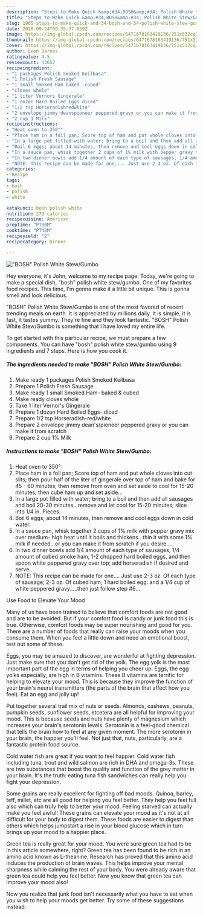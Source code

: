 ```yaml
---
description: "Steps to Make Quick &amp;#34;BOSH&amp;#34; Polish White Stew/Gumbo"
title: "Steps to Make Quick &amp;#34;BOSH&amp;#34; Polish White Stew/Gumbo"
slug: 1965-steps-to-make-quick-and-34-bosh-and-34-polish-white-stew-gumbo
date: 2020-09-24T00:35:37.039Z
image: https://img-global.cpcdn.com/recipes/6471678163419136/751x532cq70/bosh-polish-white-stewgumbo-recipe-main-photo.jpg
thumbnail: https://img-global.cpcdn.com/recipes/6471678163419136/751x532cq70/bosh-polish-white-stewgumbo-recipe-main-photo.jpg
cover: https://img-global.cpcdn.com/recipes/6471678163419136/751x532cq70/bosh-polish-white-stewgumbo-recipe-main-photo.jpg
author: Leon Barnes
ratingvalue: 4.5
reviewcount: 43657
recipeingredient:
- "1 packages Polish Smoked Keilbasa"
- "1 Polish Fresh Sausage"
- "1 small Smoked Ham baked  cubed"
- "cloves whole"
- "1 liter Vernors Gingerale"
- "1 dozen Hard Boiled Eggs diced"
- "1/2 tsp Horseradishredwhite"
- "2 envelope jimmy deanspioneer peppered gravy or you can make it from scratch"
- "2 cup 1 Milk"
recipeinstructions:
- "Heat oven to 350°"
- "Place ham in a foil pan; Score top of ham and put whole cloves into cut slits; then pour half of the liter of gingerale over top of ham and bake for 45 - 60 minutes; then remove from oven and set aside to cool for 15-20 minutes; then cube ham up and set aside..."
- "In a large pot filled with water; bring to a boil and then add all sausages and boil 20-30 minutes.. remove and let cool for 15-20 minutes; slice into 1/4 in. Pieces."
- "Boil 6 eggs; about 14 minutes, then remove and cool eggs down in cold water."
- "In a sauce pan, whisk together 2 cups of 1% milk with pepper gravy mix over medium- high heat until It boils and thickens.. thin it with some 1% milk if needed...or you can make it from scratch if you desire....."
- "In two dinner bowls add 1/4 amount of each type of sausages, 1/4 amount of cubed smoke ham, 1-2 chopped hard boiled eggs, and then spoon white peppered gravy over top; add horseradish if desired and serve.."
- "NOTE: This recipe can be made for one.... Just use 2-3 oz. Of each type of sausage; 2-3 oz. Of cubed ham; 1 hard boiled egg: and a 1/4 cup of white peppered gravy.....then just follow step #6..."
categories:
- Recipe
tags:
- bosh
- polish
- white

katakunci: bosh polish white 
nutrition: 279 calories
recipecuisine: American
preptime: "PT30M"
cooktime: "PT42M"
recipeyield: "2"
recipecategory: Dinner

---
```



![&#34;BOSH&#34; Polish White Stew/Gumbo](https://img-global.cpcdn.com/recipes/6471678163419136/751x532cq70/bosh-polish-white-stewgumbo-recipe-main-photo.jpg)

Hey everyone, it's John, welcome to my recipe page. Today, we're going to make a special dish, &#34;bosh&#34; polish white stew/gumbo. One of my favorites food recipes. This time, I'm gonna make it a little bit unique. This is gonna smell and look delicious.

&#34;BOSH&#34; Polish White Stew/Gumbo is one of the most favored of recent trending meals on earth. It is appreciated by millions daily. It is simple, it is fast, it tastes yummy. They're fine and they look fantastic. &#34;BOSH&#34; Polish White Stew/Gumbo is something that I have loved my entire life.




To get started with this particular recipe, we must prepare a few components. You can have &#34;bosh&#34; polish white stew/gumbo using 9 ingredients and 7 steps. Here is how you cook it.

<!--inarticleads1-->

##### The ingredients needed to make &#34;BOSH&#34; Polish White Stew/Gumbo:

1. Make ready 1 packages Polish Smoked Keilbasa
1. Prepare 1 Polish Fresh Sausage
1. Make ready 1 small Smoked Ham- baked &amp; cubed
1. Make ready cloves whole
1. Take 1 liter Vernor&#39;s Gingerale
1. Prepare 1 dozen Hard Boiled Eggs- diced
1. Prepare 1/2 tsp Horseradish-red/white
1. Prepare 2 envelope jimmy dean&#39;s/pioneer peppered gravy or you can make it from scratch
1. Prepare 2 cup 1% Milk




<!--inarticleads2-->

##### Instructions to make &#34;BOSH&#34; Polish White Stew/Gumbo:

1. Heat oven to 350°
1. Place ham in a foil pan; Score top of ham and put whole cloves into cut slits; then pour half of the liter of gingerale over top of ham and bake for 45 - 60 minutes; then remove from oven and set aside to cool for 15-20 minutes; then cube ham up and set aside...
1. In a large pot filled with water; bring to a boil and then add all sausages and boil 20-30 minutes.. remove and let cool for 15-20 minutes; slice into 1/4 in. Pieces.
1. Boil 6 eggs; about 14 minutes, then remove and cool eggs down in cold water.
1. In a sauce pan, whisk together 2 cups of 1% milk with pepper gravy mix over medium- high heat until It boils and thickens.. thin it with some 1% milk if needed...or you can make it from scratch if you desire.....
1. In two dinner bowls add 1/4 amount of each type of sausages, 1/4 amount of cubed smoke ham, 1-2 chopped hard boiled eggs, and then spoon white peppered gravy over top; add horseradish if desired and serve..
1. NOTE: This recipe can be made for one.... Just use 2-3 oz. Of each type of sausage; 2-3 oz. Of cubed ham; 1 hard boiled egg: and a 1/4 cup of white peppered gravy.....then just follow step #6...




Use Food to Elevate Your Mood


Many of us have been trained to believe that comfort foods are not good and are to be avoided. But if your comfort food is candy or junk food this is true. Otherwise, comfort foods may be super nourishing and good for you. There are a number of foods that really can raise your moods when you consume them. When you feel a little down and need an emotional boost, test out some of these.

Eggs, you may be amazed to discover, are wonderful at fighting depression. Just make sure that you don't get rid of the yolk. The egg yolk is the most important part of the egg in terms of helping you cheer up. Eggs, the egg yolks especially, are high in B vitamins. These B vitamins are terrific for helping to elevate your mood. This is because they improve the function of your brain's neural transmitters (the parts of the brain that affect how you feel). Eat an egg and jolly up!

Put together several trail mix of nuts or seeds. Almonds, cashews, peanuts, pumpkin seeds, sunflower seeds, etcetera are all helpful for improving your mood. This is because seeds and nuts have plenty of magnesium which increases your brain's serotonin levels. Serotonin is a feel-good chemical that tells the brain how to feel at any given moment. The more serotonin in your brain, the happier you'll feel. Not just that, nuts, particularly, are a fantastic protein food source.

Cold water fish are great if you want to feel happier. Cold water fish including tuna, trout and wild salmon are rich in DHA and omega-3s. These are two substances that boost the quality and function of the grey matter in your brain. It's the truth: eating tuna fish sandwiches can really help you fight your depression. 

Some grains are really excellent for fighting off bad moods. Quinoa, barley, teff, millet, etc are all good for helping you feel better. They help you feel full also which can truly help to better your mood. Feeling starved can actually make you feel awful! These grains can elevate your mood as it's not at all difficult for your body to digest them. These foods are easier to digest than others which helps jumpstart a rise in your blood glucose which in turn brings up your mood to a happier place.

Green tea is really great for your mood. You were sure green tea had to be in this article somewhere, right? Green tea has been found to be rich in an amino acid known as L-theanine. Research has proved that this amino acid induces the production of brain waves. This helps improve your mental sharpness while calming the rest of your body. You were already aware that green tea could help you feel better. Now you know that green tea can improve your mood also!

Now you realize that junk food isn't necessarily what you have to eat when you wish to help your moods get better. Try  some  of  these  suggestions  instead.

